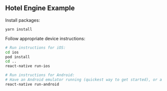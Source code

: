 Hotel Engine Example
----

Install packages:

```
yarn install
```

Follow appropriate device instructions:

```bash
# Run instructions for iOS:
cd ios
pod install
cd ..
react-native run-ios

# Run instructions for Android:
# Have an Android emulator running (quickest way to get started), or a device connected.
react-native run-android
```